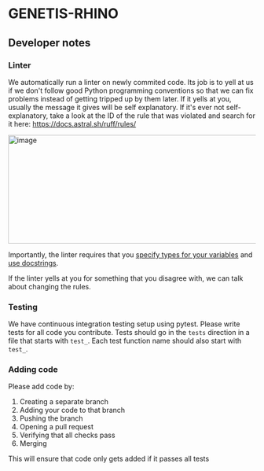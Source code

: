 # GENETIS-RHINO

## Developer notes

### Linter

We automatically run a linter on newly commited code. Its job is to yell at us if we don't follow good Python programming conventions so that we can fix problems instead of getting tripped up by them later. If it yells at you, usually the message it gives will be self explanatory. If it's ever not self-explanatory, take a look at the ID of the rule that was violated and search for it here: https://docs.astral.sh/ruff/rules/

<img width="586" height="221" alt="image" src="https://github.com/user-attachments/assets/db39ac3f-46c2-42ee-9b70-590327fd84be" />

Importantly, the linter requires that you [specify types for your variables](https://docs.python.org/3/library/typing.html) and [use docstrings](https://www.geeksforgeeks.org/python/python-docstrings/).

If the linter yells at you for something that you disagree with, we can talk about changing the rules.

### Testing

We have continuous integration testing setup using pytest. Please write tests for all code you contribute. Tests should go in the `tests` direction in a file that starts with `test_`. Each test function name should also start with `test_`.

### Adding code

Please add code by:
1. Creating a separate branch
2. Adding your code to that branch
3. Pushing the branch
4. Opening a pull request
5. Verifying that all checks pass
6. Merging

This will ensure that code only gets added if it passes all tests
